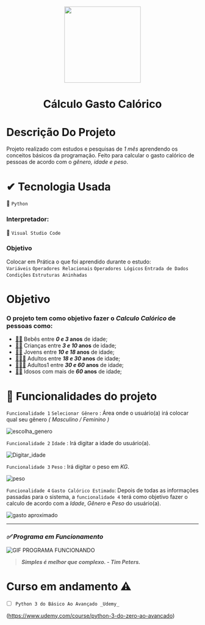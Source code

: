 <h1 align="center"><img src="https://user-images.githubusercontent.com/112273551/203464162-f6482b1c-3c3a-4de2-8846-adb7122c460e.png" width="200" height="200">
<h1 align="center">  Cálculo Gasto Calórico </h1>


# Descrição Do Projeto
Projeto realizado com estudos e pesquisas de _1 mês_ aprendendo os conceitos básicos da programação. 
Feito para calcular o gasto calórico de pessoas de acordo com o _gênero, idade e peso_.
 
# ✔ Tecnologia Usada
 🐍  ``Python``

### Interpretador:
 🔵 ``Visual Studio Code``

### Objetivo
Colocar em Prática o que foi aprendido durante o estudo:                                                                                                                
`Variáveis`
`Operadores Relacionais`
`Operadores Lógicos`
`Entrada de Dados`
`Condições`
`Estruturas Aninhadas`
>
# Objetivo
### O projeto tem como objetivo fazer  o **_Calculo Calórico_** de pessoas como:

- [👶🏻](https://emojiterra.com/pt/bebe-pele-clara/) Bebês entre **_0 e 3_ anos** de idade;
- [🧒🏻](https://emojiterra.com/pt/crianca-pele-clara/) Crianças entre **_3 e 10_ anos** de idade;
- [🧒🏼](https://emojiterra.com/pt/crianca-pele-clara-media/) Jovens entre **_10 e 18_ anos** de idade;
- [👱🏻‍♀️](https://emojiterra.com/pt/loira-pele-clara/) Adultos entre **_18 e 30_ anos** de idade;
- [👱🏿‍♀️](https://emojiterra.com/pt/loira-pele-escura/) Adultos1 entre **_30 e 60_ anos** de idade;
- [👴🏻](https://emojiterra.com/pt/homem-idoso-pele-clara/) Idosos com mais de **_60_ anos** de idade;

# 🔨 **Funcionalidades do projeto**

`Funcionalidade 1` `Selecionar Gênero` : Área onde o usuário(a) irá colocar qual seu gênero _( Masculino / Feminino )_

![escolha_genero](https://user-images.githubusercontent.com/112273551/203474425-3215a0a7-0869-476a-a3e6-711a4616839a.png)

`Funcionalidade 2` `Idade` : Irá digitar a idade do usuário(a).

![Digitar_idade](https://user-images.githubusercontent.com/112273551/203474438-0f768c2f-7f7f-4711-b4b9-3f2842a22fef.png)

`Funcionalidade 3` `Peso` : Irá digitar o peso em _KG_.

![peso](https://user-images.githubusercontent.com/112273551/203474461-e810d8c7-160b-4c9a-83cc-af5c67f5f780.png)

`Funcionalidade 4` `Gasto Calórico Estimado`: Depois de todas as informações passadas para o sistema, a `funcionalidade 4` terá como objetivo fazer o calculo de acordo com a _Idade_, _Gênero_ e _Peso_ do usuário(a).

![gasto aproximado](https://user-images.githubusercontent.com/112273551/203474499-82336d24-ee6f-4242-a287-9112e1908ada.png)

----------------------------------------------------------------------------------------------------------------------------------------------------------------

### _✅ Programa em Funcionamento_

![GIF PROGRAMA FUNCIONANDO](https://user-images.githubusercontent.com/112273551/203479702-c67376ac-2803-47d0-8a6e-4114d2dc8587.gif)

> _**Simples é melhor que complexo. - Tim Peters.**_


# Curso em andamento ⚠️

- [ ] `Python 3 do Básico Ao Avançado _Udemy_`

(https://www.udemy.com/course/python-3-do-zero-ao-avancado)
